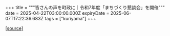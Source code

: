 +++
title = """皆さんの声を町政に｜令和7年度「まちづくり懇談会」を開催"""
date = 2025-04-22T03:00:00.000Z
expiryDate = 2025-06-07T17:22:36.683Z
tags = ["kuriyama"]
+++


[[source]](https://www.town.kuriyama.hokkaido.jp/site/matikon/31553.html)
